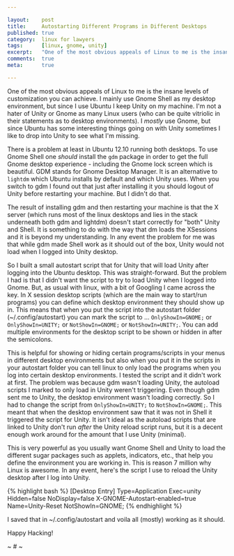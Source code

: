 ```yaml
---

layout:    post
title:     Autostarting Different Programs in Different Desktops
published: true
category:  linux for lawyers
tags:      [linux, gnome, unity]
excerpt:   "One of the most obvious appeals of Linux to me is the insane levels of customization you can achieve. I mainly use Gnome Shell as my desktop environment, but since I use Ubuntu I keep Unity on my machine. This is how I start different programs when logging into different desktops."
comments:  true
meta:      true

---
```


One of the most obvious appeals of Linux to me is the insane levels of customization you can achieve. I mainly use Gnome Shell as my desktop environment, but since I use Ubuntu I keep Unity on my machine. I'm not a hater of Unity or Gnome as many Linux users (who can be quite vitriolic in their statements as to desktop environments). I *mostly* use Gnome, but since Ubuntu has some interesting things going on with Unity sometimes I like to drop into Unity to see what I'm missing.

There is a problem at least in Ubuntu 12.10 running both desktops. To use Gnome Shell one *should* install the `gdm` package in order to get the full Gnome desktop experience - including the Gnome lock screen which is beautiful. GDM stands for Gnome Desktop Manager. It is an alternative to `lightdm` which Ubuntu installs by default and which Unity uses. When you switch to gdm I found out that just after installing it you should logout of Unity before restarting your machine. But I didn't do that.

The result of installing gdm and then restarting your machine is that the X server (which runs most of the linux desktops and lies in the stack underneath both gdm and lightdm) doesn't start correctly for "both" Unity and Shell. It is something to do with the way that dm loads the XSessions and it is beyond my understanding. In any event the problem for me was that while gdm made Shell work as it should out of the box, Unity would not load when I logged into Unity desktop.

So I built a small autostart script that for Unity that will load Unity after logging into the Ubuntu desktop. This was straight-forward. But the problem I had is that I didn't want the script to try to load Unity when I logged into Gnome. But, as usual with linux, with a bit of Googling I came across the key. In X session desktop scripts (which are the main way to start/run programs) you can define which desktop environment they should show up in. This means that when you put the script into the autostart folder (~/.config/autostart) you can mark the script to ... `OnlyShowIn=GNOME;` or `OnlyShowIn=UNITY;` or `NotShowIn=GNOME;` or `NotShowIn=UNITY;`. You can add multiple environments for the desktop script to be shown or hidden in after the semicolons. 

This is helpful for showing or hiding certain programs/scripts in your menus in different desktop environments but also when you put it in the scripts in your autostart folder you can tell linux to only load the programs when you log into certain desktop environments. I tested the script and it didn't work at first. The problem was because gdm wasn't loading Unity, the autoload scripts I marked to only load in Unity weren't triggering. Even though gdm sent me to Unity, the desktop environment wasn't loading correctly. So I had to change the script from `OnlyShowIn=UNITY;` to `NotShowIn=GNOME;`. This meant that when the desktop environment saw that it was not in Shell it triggered the script for Unity. It isn't ideal as the autoload scripts that are linked to Unity don't run *after* the Unity reload script runs, but it is a decent enough work around for the amount that I use Unity (minimal). 

This is very powerful as you usually want Gnome Shell and Unity to load the different sugar packages such as applets, indicators, etc., that help you define the environment you are working in. This is reason 7 million why Linux is awesome. In any event, here's the script I use to reload the Unity desktop after I log into Unity.

{% highlight bash %}
[Desktop Entry]
Type=Application
Exec=unity
Hidden=false
NoDisplay=false
X-GNOME-Autostart-enabled=true
Name=Unity-Reset
NotShowIn=GNOME;
{% endhighlight %}

I saved that in ~/.config/autostart and voila all (mostly) working as it should. 

Happy Hacking!

~ # ~